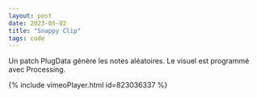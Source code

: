 ```yaml
---
layout: post
date: 2023-05-02
title: "Snappy Clip"
tags: code 
---
```

Un patch PlugData génère les notes aléatoires.
Le visuel est programmé avec Processing. 

{% include vimeoPlayer.html id=823036337 %}

